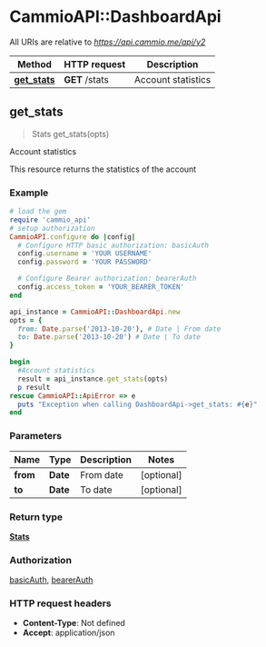 # CammioAPI::DashboardApi

All URIs are relative to *https://api.cammio.me/api/v2*

Method | HTTP request | Description
------------- | ------------- | -------------
[**get_stats**](DashboardApi.md#get_stats) | **GET** /stats | Account statistics



## get_stats

> Stats get_stats(opts)

Account statistics

This resource returns the statistics of the account 

### Example

```ruby
# load the gem
require 'cammio_api'
# setup authorization
CammioAPI.configure do |config|
  # Configure HTTP basic authorization: basicAuth
  config.username = 'YOUR USERNAME'
  config.password = 'YOUR PASSWORD'

  # Configure Bearer authorization: bearerAuth
  config.access_token = 'YOUR_BEARER_TOKEN'
end

api_instance = CammioAPI::DashboardApi.new
opts = {
  from: Date.parse('2013-10-20'), # Date | From date
  to: Date.parse('2013-10-20') # Date | To date
}

begin
  #Account statistics
  result = api_instance.get_stats(opts)
  p result
rescue CammioAPI::ApiError => e
  puts "Exception when calling DashboardApi->get_stats: #{e}"
end
```

### Parameters


Name | Type | Description  | Notes
------------- | ------------- | ------------- | -------------
 **from** | **Date**| From date | [optional] 
 **to** | **Date**| To date | [optional] 

### Return type

[**Stats**](Stats.md)

### Authorization

[basicAuth](../README.md#basicAuth), [bearerAuth](../README.md#bearerAuth)

### HTTP request headers

- **Content-Type**: Not defined
- **Accept**: application/json

